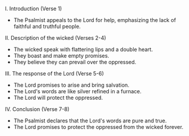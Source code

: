 I. Introduction (Verse 1)
- The Psalmist appeals to the Lord for help, emphasizing the lack of faithful and truthful people.

II. Description of the wicked (Verses 2-4)
- The wicked speak with flattering lips and a double heart.
- They boast and make empty promises.
- They believe they can prevail over the oppressed.

III. The response of the Lord (Verse 5-6)
- The Lord promises to arise and bring salvation.
- The Lord's words are like silver refined in a furnace.
- The Lord will protect the oppressed.

IV. Conclusion (Verse 7-8)
- The Psalmist declares that the Lord's words are pure and true.
- The Lord promises to protect the oppressed from the wicked forever.